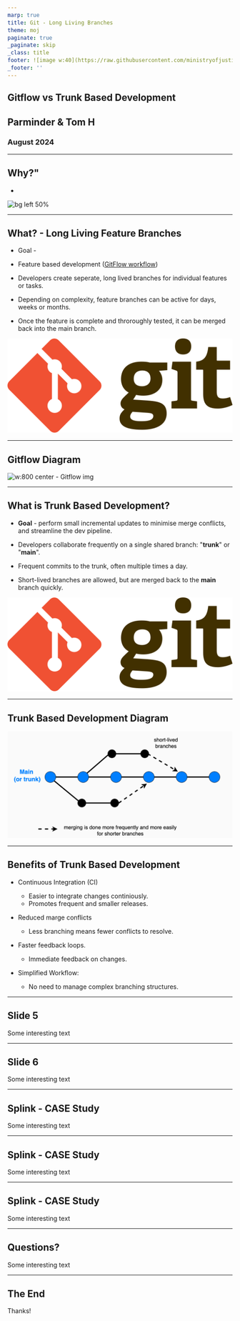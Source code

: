 ```yaml
---
marp: true
title: Git - Long Living Branches
theme: moj
paginate: true
_paginate: skip
_class: title
footer: ![image w:40](https://raw.githubusercontent.com/ministryofjustice/marp-moj-theme/main/images/moj.png)
_footer: ''
---
```


<!-- _header: ![w:100](https://raw.githubusercontent.com/ministryofjustice/marp-moj-theme/main/images/moj.png) -->

## Gitflow vs Trunk Based Development

## Parminder & Tom H

### August 2024 

---

## Why?"

- 

![bg left 50%](https://evaluationcanada.ca/client_assets/images/people_hold_arrow.png)

---

## What? - Long Living Feature Branches

- Goal - 

- Feature based development ([GitFlow workflow](https://www.atlassian.com/git/tutorials/comparing-workflows/gitflow-workflow))

- Developers create seperate, long lived branches for individual features or tasks.

- Depending on complexity, feature branches can be active for days, weeks or months.

- Once the feature is complete and throroughly tested, it can be merged back into the main branch.

![bg 20%](./images/git-logo.png)

---

## Gitflow Diagram

![w:800 center - Gitflow img](./images/)



---

## What is Trunk Based Development?

- **Goal** - perform small incremental updates to minimise merge conflicts, and streamline the dev pipeline.

- Developers collaborate frequently on a single shared branch: "**trunk**" or "**main**".

- Frequent commits to the trunk, often multiple times a day.

- Short-lived branches are allowed, but are merged back to the **main** branch quickly.

![w:230 h:100 - gitlogo](./images/git-logo.png)

---

## Trunk Based Development Diagram

![w:800 center - Trunk Based Development img](./images/trunk-based-dev.png)

---

## Benefits of Trunk Based Development

- Continuous Integration (CI)
  - Easier to integrate changes continiously.
  - Promotes frequent and smaller releases.

- Reduced marge conflicts
  - Less branching means fewer conflicts to resolve.

- Faster feedback loops.
  - Immediate feedback on changes.

- Simplified Workflow:
  - No need to manage complex branching structures.

---
## Slide 5

Some interesting text

---
## Slide 6

Some interesting text

---

## Splink - CASE Study

Some interesting text

---

## Splink - CASE Study

Some interesting text

---

## Splink - CASE Study

Some interesting text

---

## Questions?

Some interesting text

---

## The End

Thanks!